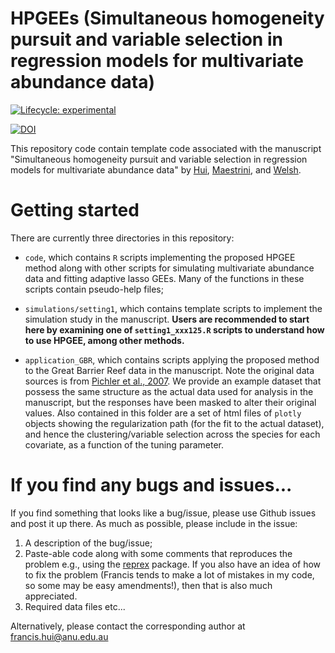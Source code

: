 # HPGEEs (Simultaneous homogeneity pursuit and variable selection in regression models for multivariate abundance data)

<!-- badges: start -->

[![Lifecycle: experimental](https://img.shields.io/badge/lifecycle-experimental-orange.svg)](https://www.tidyverse.org/lifecycle/#experimental)

[![DOI](https://zenodo.org/badge/DOI/10.5281/zenodo.7580016.svg)](https://doi.org/10.5281/zenodo.7580016)
   
<!-- badges: end -->

This repository code contain template code associated with the manuscript "Simultaneous homogeneity pursuit and variable selection in regression models for multivariate abundance data" by [Hui](https://francishui.netlify.app/), [Maestrini](https://sites.google.com/view/lucamaestrini), and [Welsh](https://cbe.anu.edu.au/about/staff-directory/professor-alan-welsh).

# Getting started

There are currently three directories in this repository:

-   `code`, which contains `R` scripts implementing the proposed HPGEE method along with other scripts for simulating multivariate abundance data and fitting adaptive lasso GEEs. Many of the functions in these scripts contain pseudo-help files;

-   `simulations/setting1`, which contains template scripts to implement the simulation study in the manuscript. **Users are recommended to start here by examining one of `setting1_xxx125.R` scripts to understand how to use HPGEE, among other methods.**

-   `application_GBR`, which contains scripts applying the proposed method to the Great Barrier Reef data in the manuscript. Note the original data sources is from [Pichler et al., 2007](http://www.frdc.com.au/Archived-Reports/FRDC%20Projects/2003-021-DLD.pdf). We provide an example dataset that possess the same structure as the actual data used for analysis in the manuscript, but the responses have been masked to alter their original values. Also contained in this folder are a set of html files of `plotly` objects showing the regularization path (for the fit to the actual dataset), and hence the clustering/variable selection across the species for each covariate, as a function of the tuning parameter.


# If you find any bugs and issues...

If you find something that looks like a bug/issue, please use Github issues and post it up there. As much as possible, please include in the issue:

1.  A description of the bug/issue;
2.  Paste-able code along with some comments that reproduces the problem e.g., using the [reprex](https://cran.r-project.org/web/packages/reprex/index.html) package. If you also have an idea of how to fix the problem (Francis tends to make a lot of mistakes in my code, so some may be easy amendments!), then that is also much appreciated.
3.  Required data files etc...

Alternatively, please contact the corresponding author at [francis.hui\@anu.edu.au](mailto:francis.hui@anu.edu.au)
